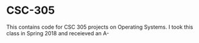 # CSC-305

This contains code for CSC 305 projects on Operating Systems.
I took this class in Spring 2018 and receieved an A-
